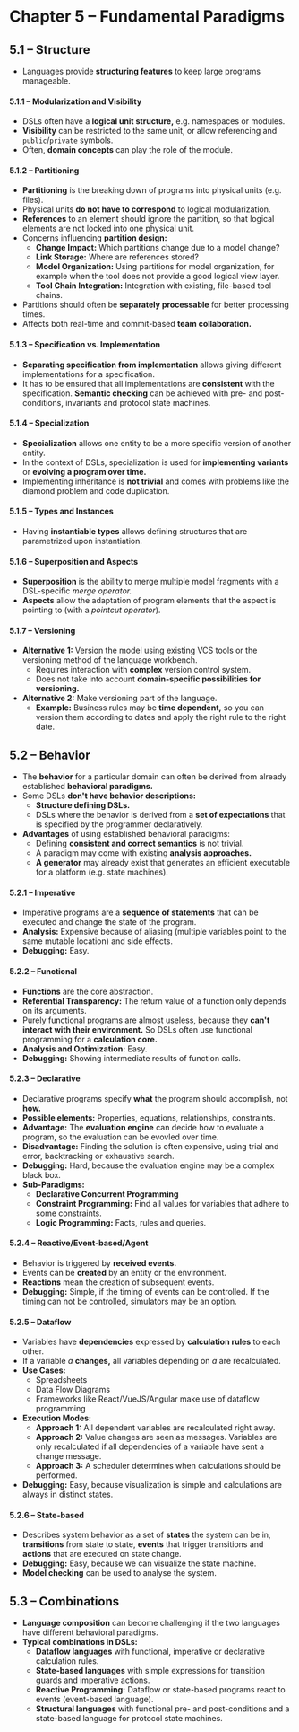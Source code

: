 # Chapter 5 – Fundamental Paradigms



## 5.1 – Structure

- Languages provide **structuring features** to keep large programs manageable.

#### 5.1.1 – Modularization and Visibility

- DSLs often have a **logical unit structure,** e.g. namespaces or modules.
- **Visibility** can be restricted to the same unit, or allow referencing and `public`/`private` symbols.
- Often, **domain concepts** can play the role of the module.

#### 5.1.2 – Partitioning

- **Partitioning** is the breaking down of programs into physical units (e.g. files).
- Physical units **do not have to correspond** to logical modularization.
- **References** to an element should ignore the partition, so that logical elements are not locked into one physical unit.
- Concerns influencing **partition design:**
  - **Change Impact:** Which partitions change due to a model change?
  - **Link Storage:** Where are references stored?
  - **Model Organization:** Using partitions for model organization, for example when the tool does not provide a good logical view layer.
  - **Tool Chain Integration:** Integration with existing, file-based tool chains.
- Partitions should often be **separately processable** for better processing times.
- Affects both real-time and commit-based **team collaboration.**

#### 5.1.3 – Specification vs. Implementation

- **Separating specification from implementation** allows giving different implementations for a specification.
- It has to be ensured that all implementations are **consistent** with the specification. **Semantic checking** can be achieved with pre- and post-conditions, invariants and protocol state machines.

#### 5.1.4 – Specialization

- **Specialization** allows one entity to be a more specific version of another entity.
- In the context of DSLs, specialization is used for **implementing variants** or **evolving a program over time.**
- Implementing inheritance is **not trivial** and comes with problems like the diamond problem and code duplication.

#### 5.1.5 – Types and Instances

- Having **instantiable types** allows defining structures that are parametrized upon instantiation.

#### 5.1.6 – Superposition and Aspects

- **Superposition** is the ability to merge multiple model fragments with a DSL-specific *merge operator.*
- **Aspects** allow the adaptation of program elements that the aspect is pointing to (with a *pointcut operator*).

#### 5.1.7 – Versioning

- **Alternative 1:** Version the model using existing VCS tools or the versioning method of the language workbench.
  - Requires interaction with **complex** version control system.
  - Does not take into account **domain-specific possibilities for versioning.**
- **Alternative 2:** Make versioning part of the language.
  - **Example:** Business rules may be **time dependent,** so you can version them according to dates and apply the right rule to the right date.





## 5.2 – Behavior

- The **behavior** for a particular domain can often be derived from already established **behavioral paradigms.**
- Some DSLs **don't have behavior descriptions:** 
  - **Structure defining DSLs.**
  - DSLs where the behavior is derived from a **set of expectations** that is specified by the programmer declaratively.
- **Advantages** of using established behavioral paradigms:
  - Defining **consistent and correct semantics** is not trivial.
  - A paradigm may come with existing **analysis approaches.**
  - **A generator** may already exist that generates an efficient executable for a platform (e.g. state machines).

#### 5.2.1 – Imperative

- Imperative programs are a **sequence of statements** that can be executed and change the state of the program.
- **Analysis:** Expensive because of aliasing (multiple variables point to the same mutable location) and side effects.
- **Debugging:** Easy.

#### 5.2.2 – Functional

- **Functions** are the core abstraction.
- **Referential Transparency:** The return value of a function only depends on its arguments.
- Purely functional programs are almost useless, because they **can't interact with their environment.** So DSLs often use functional programming for a **calculation core.**
- **Analysis and Optimization:** Easy.
- **Debugging:** Showing intermediate results of function calls.

#### 5.2.3 – Declarative

- Declarative programs specify **what** the program should accomplish, not **how.**
- **Possible elements:** Properties, equations, relationships, constraints.
- **Advantage:** The **evaluation engine** can decide how to evaluate a program, so the evaluation can be evovled over time.
- **Disadvantage:** Finding the solution is often expensive, using trial and error, backtracking or exhaustive search.
- **Debugging:** Hard, because the evaluation engine may be a complex black box.
- **Sub-Paradigms:**
  - **Declarative Concurrent Programming**
  - **Constraint Programming:** Find all values for variables that adhere to some constraints.
  - **Logic Programming:** Facts, rules and queries.

#### 5.2.4 – Reactive/Event-based/Agent

- Behavior is triggered by **received events.**
- Events can be **created** by an entity or the environment.
- **Reactions** mean the creation of subsequent events.
- **Debugging:** Simple, if the timing of events can be controlled. If the timing can not be controlled, simulators may be an option.

#### 5.2.5 – Dataflow

- Variables have **dependencies** expressed by **calculation rules** to each other.
- If a variable $a$ **changes,** all variables depending on $a$ are recalculated.
- **Use Cases:**
  - Spreadsheets
  - Data Flow Diagrams
  - Frameworks like React/VueJS/Angular make use of dataflow programming
- **Execution Modes:**
  - **Approach 1:** All dependent variables are recalculated right away.
  - **Approach 2:** Value changes are seen as messages. Variables are only recalculated if all dependencies of a variable have sent a change message.
  - **Approach 3:** A scheduler determines when calculations should be performed.
- **Debugging:** Easy, because visualization is simple and calculations are always in distinct states.

#### 5.2.6 – State-based

- Describes system behavior as a set of **states** the system can be in, **transitions** from state to state, **events** that trigger transitions and **actions** that are executed on state change.
- **Debugging:** Easy, because we can visualize the state machine.
- **Model checking** can be used to analyse the system.





## 5.3 – Combinations

- **Language composition** can become challenging if the two languages have different behavioral paradigms.
- **Typical combinations in DSLs:**
  - **Dataflow languages** with functional, imperative or declarative calculation rules.
  - **State-based languages** with simple expressions for transition guards and imperative actions.
  - **Reactive Programming:** Dataflow or state-based programs react to events (event-based language).
  - **Structural languages** with functional pre- and post-conditions and a state-based language for protocol state machines.

